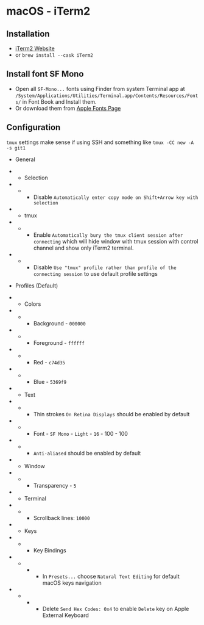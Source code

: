 # macOS - iTerm2

## Installation

* [iTerm2 Website](https://www.iterm2.com/)
* or `brew install --cask iTerm2`

## Install font SF Mono

* Open all `SF-Mono...` fonts using Finder from system Terminal app at `/System/Applications/Utilities/Terminal.app/Contents/Resources/Fonts/` in Font Book and Install them.
* Or download them from [Apple Fonts Page](https://developer.apple.com/fonts/)

## Configuration

`tmux` settings make sense if using SSH and something like `tmux -CC new -A -s git1`

* General
* * Selection
* * * Disable `Automatically enter copy mode on Shift+Arrow key with selection`
* * tmux
* * * Enable `Automatically bury the tmux client session after connecting` which will hide window with tmux session with control channel and show only iTerm2 terminal.
* * * Disable `Use "tmux" profile rather than profile of the connecting session` to use default profile settings

* Profiles (Default)
* * Colors
* * * Background - `000000`
* * * Foreground - `ffffff`
* * * Red - `c74d35`
* * * Blue - `5369f9`
* * Text
* * * Thin strokes `On Retina Displays` should be enabled by default
* * * Font - `SF Mono` - `Light` - `16` - 100 - 100
* * * `Anti-aliased` should be enabled by default
* * Window
* * * Transparency - `5`
* * Terminal
* * * Scrollback lines: `10000`
* * Keys
* * * Key Bindings
* * * * In `Presets...` choose `Natural Text Editing` for default macOS keys navigation
* * * * Delete `Send Hex Codes: 0x4` to enable `Delete` key on Apple External Keyboard
